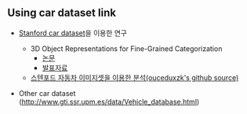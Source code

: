 ## Using car dataset link

- [Stanford car dataset](https://ai.stanford.edu/~jkrause/cars/car_dataset.html)을 이용한 연구
  - 3D Object Representations for Fine-Grained Categorization
    - [논문](http://ai.stanford.edu/~jkrause/papers/3drr13.pdf)
    - [발표자료](http://ai.stanford.edu/~jkrause/papers/3drr_talk.pdf)
  - [스텐포드 자동차 이미지셋을 이용한 분석(ouceduxzk's github source)](https://github.com/ouceduxzk/Fine_Grained_Classification/tree/master/RA-CNN)

- Other car dataset
  (http://www.gti.ssr.upm.es/data/Vehicle_database.html)
